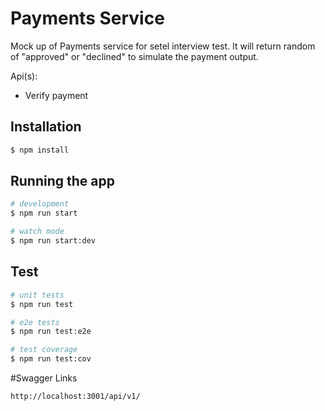 # Payments Service

Mock up of Payments service for setel interview test. It will return random of "approved" or "declined" to simulate the payment output.

Api(s):

- Verify payment

## Installation

```bash
$ npm install
```

## Running the app

```bash
# development
$ npm run start

# watch mode
$ npm run start:dev

```

## Test

```bash
# unit tests
$ npm run test

# e2e tests
$ npm run test:e2e

# test coverage
$ npm run test:cov
```

#Swagger Links

```bash
http://localhost:3001/api/v1/
```
